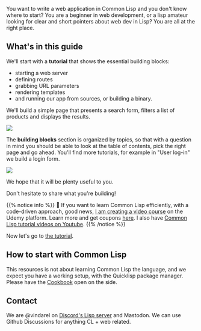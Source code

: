 

You want to write a web application in Common Lisp and you don't know
where to start? You are a beginner in web development, or a lisp
amateur looking for clear and short pointers about web dev in Lisp?
You are all at the right place.


## What's in this guide

We'll start with a **tutorial** that shows the essential building blocks:

- starting a web server
- defining routes
- grabbing URL parameters
- rendering templates
- and running our app from sources, or building a binary.

We'll build a simple page that presents a search form, filters a list of
products and displays the results.

![](/tutorial/web-app.png?lightbox=false&shadow=true)


The **building blocks** section is organized by topics, so that with a
question in mind you should be able to look at the table of contents,
pick the right page and go ahead. You'll find more tutorials, for
example in "User log-in" we build a login form.

![](/building-blocks/login.png)


We hope that it will be plenty useful to you.

Don't hesitate to share what you're building!

{{% notice info  %}}
🎥 If you want to learn Common Lisp efficiently, with a code-driven approach, good news, [I am creating a video course](https://www.udemy.com/course/common-lisp-programming/?referralCode=2F3D698BBC4326F94358) on the Udemy platform. Learn more and get coupons [here](https://github.com/vindarel/common-lisp-course-in-videos/). I also have [Common Lisp tutorial videos on Youtube](https://www.youtube.com/@vindarel).
{{% /notice %}}

Now let's go to [the tutorial](/tutorial/).

## How to start with Common Lisp

This resources is not about learning Common Lisp the language, and we
expect you have a working setup, with the Quicklisp package
manager. Please have the
[Cookbook](https://lispcookbook.github.io/cl-cookbook/) open on the side.


## Contact

We are @vindarel on [Discord's Lisp server](https://discord.gg/hhk46CE) and Mastodon. We can use Github
Discussions for anything CL + web related.


<!-- ## Keywords -->

<!-- We will learn: -->

<!-- - how to set up a project, with an .asd system definition and a package -->
<!-- - how to develop interactively, re-compiling our definitions as we go -->
<!-- - how to start a web project, using the Hunchentoot web server -->
<!--   - defining routes and using query parameters -->
<!--   - serving HTML and rendering templates -->
<!--     - we will mainly write plain HTML with the Djula templating engine -->
<!--     - but we'll also show how to write HTML in s-expressions with the Spinneret library -->
<!-- - how to debug a running web app -->
<!-- - how to connect to a database -->
<!-- - how to create a JSON web API -->
<!-- - how to serve JavaScript and static assets -->
<!--   - how to make AJAX calls to our Lisp backend -->
<!--     - with JavaScript -->
<!--     - with the HTMX library -->
<!--     - with Vue.js -->
<!--     - with an isomorphic Common Lisp web framework -->
<!-- - how to create users with a login page -->
<!-- - how to build and deploy a project -->
<!--   - with executables -->
<!--   - with SystemD -->
<!--   - how to configure Nginx -->


<!-- {{< youtube XFc513MJjos >}} -->


<!-- ## Why Common Lisp -->

<!-- For web development as for any other task, one can leverage Common -->
<!-- Lisp's advantages: -->

<!-- - the **unmatched REPL** that even helps to interact with a running web app on your remote server, -->
<!-- - the **exception handling system**, -->
<!-- - **performance**, -->
<!-- - easy deployment: ability to build **self-contained executables** containing all our static files, -->
<!-- - **stability**, -->
<!-- - **good threads story**, -->
<!-- - **strong** and incremental **typing**, -->
<!-- - etc. -->

<!-- All the development experience is very much interactive, allowing us -->
<!-- to write and test features right away. **There are no compile times** -->
<!-- during development, we only need to compile the app from scratch once in -->
<!-- a while, to check that our dependencies or the project layout are -->
<!-- correctly declared. -->

<!-- We can, for example, define a new route and try it right away, **we -->
<!-- don't wait for a local web server** to pick up the changes and -->
<!-- restart. In case of an error, the interactive debugger pops up (if we -->
<!-- want to), **no server will crash because of an undefined variable** -->
<!-- (looking at you, Python). We can edit a function and compile it with a -->
<!-- keyboard shortcut (the usual `C-c C-c` in Slime): we can compile our -->
<!-- code *one function at a time*. The **feedback is -->
<!-- immediate**. -->

<!-- We can **choose the degree of interactivity**: the web server -->
<!-- can catch exceptions and fire the interactive debugger, or print lisp -->
<!-- backtraces on the browser, or display a 404 error page and print logs -->
<!-- on standard output. The ability to build self-contained executables -->
<!-- eases deployment tremendously (compared to, for example, npm-based -->
<!-- apps), in that we just copy the executable to a server and run it. -->

<!-- But we can also run it as a "script" from sources. -->

<!-- In both cases, when we have deployed it, we can still **interact -->
<!-- with the running application**, allowing for **hot code reload**. We -->
<!-- can even install new dependencies while it is running, no process has -->
<!-- to restart.  Of course, if we prefer to be careful and we don't want to use live -->
<!-- reload capabilities, we might still enjoy this capability to reload, for example, -->
<!-- a user's configuration file. -->

<!-- So Common Lisp can be a good choice for web development too. The -->
<!-- ecosystem has lots of little or not so little libraries, including a -->
<!-- production-ready, battle proven web framework (Hunchentoot). -->

<!-- However, **we don't have a batteries-included web framework easily -->
<!-- usable by novice web developers** (yet…). But now you have this guide. -->

[hunchentoot]: https://edicl.github.io/hunchentoot
[clack]: https://github.com/fukamachi/clack
[caveman]: https://github.com/fukamachi/caveman
[radiance]: https://github.com/Shirakumo/radiance
[snooze]: https://github.com/joaotavora/snooze
[cl-rest-server]: https://github.com/mmontone/cl-rest-server
[weblocks]: https://github.com/40ants/weblocks
